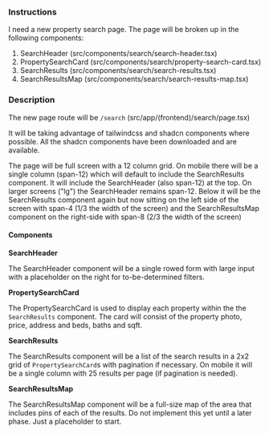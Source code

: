 ### Instructions

I need a new property search page. The page will be broken up in the following components:

1. SearchHeader (src/components/search/search-header.tsx)
2. PropertySearchCard (src/components/search/property-search-card.tsx)
3. SearchResults (src/components/search/search-results.tsx)
4. SearchResultsMap (src/components/search/search-results-map.tsx)

### Description

The new page route will be `/search` (src/app/(frontend)/search/page.tsx)

It will be taking advantage of tailwindcss and shadcn components where possible. All the shadcn components have been downloaded and are available.

The page will be full screen with a 12 column grid. On mobile there will be a single column (span-12) which will default to include the SearchResults component. It will include the SearchHeader (also span-12) at the top. On larger screens ("lg") the SearchHeader remains span-12. Below it will be the SearchResults component again but now sitting on the left side of the screen with span-4 (1/3 the width of the screen) and the SearchResultsMap component on the right-side with span-8 (2/3 the width of the screen)

#### Components

**SearchHeader**

The SearchHeader component will be a single rowed form with large input with a placeholder on the right for to-be-determined filters.

**PropertySearchCard**

The PropertySearchCard is used to display each property within the the `SearchResults` component. The card will consist of the property photo, price, address and beds, baths and sqft.

**SearchResults**

The SearchResults component will be a list of the search results in a 2x2 grid of `PropertySearchCard`s with pagination if necessary. On mobile it will be a single column with 25 results per page (if pagination is needed).

**SearchResultsMap**

The SearchResultsMap component will be a full-size map of the area that includes pins of each of the results. Do not implement this yet until a later phase. Just a placeholder to start.
